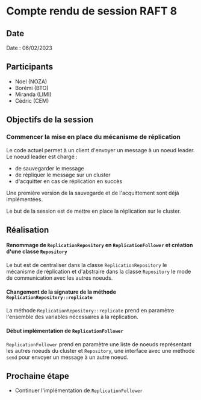 # Compte rendu de session RAFT 8

## Date

Date : 06/02/2023


## Participants

- Noel (NOZA)
- Borémi (BTO)
- Miranda (LIMI)
- Cédric (CEM)

## Objectifs de la session

### Commencer la mise en place du mécanisme de réplication

Le code actuel permet à un client d'envoyer un message à un noeud leader.
Le noeud leader est chargé :
- de sauvegarder le message
- de répliquer le message sur un cluster
- d'acquitter en cas de réplication en succès

Une première version de la sauvegarde et de l'acquittement sont déjà implémentées.

Le but de la session est de mettre en place la réplication sur le cluster.

## Réalisation

#### Renommage de `ReplicationRepository` en `ReplicationFollower` et création d'une classe `Repository`

Le but est de centraliser dans la classe `ReplicationRepository` le mécanisme de réplication et d'abstraire dans la classe `Repository` le mode de communication avec les autres noeuds.

#### Changement de la signature de la méthode `ReplicationRepository::replicate`

La méthode `ReplicationRepository::replicate` prend en paramètre l'ensemble des variables nécessaires à la réplication.

#### Début implémentation de `ReplicationFollower`

`ReplicationFollower` prend en paramètre une liste de noeuds représentant les autres noeuds du cluster et `Repository`, une interface avec une méthode `send` pour envoyer un message à un autre noeud.

## Prochaine étape

- Continuer l'implémentation de `ReplicationFollower`

